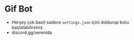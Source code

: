 # Gif Bot

- Herşey çok basit sadece `settings.json` içini doldurup botu başlatabilirsiniz.
- discord.gg/serenida
